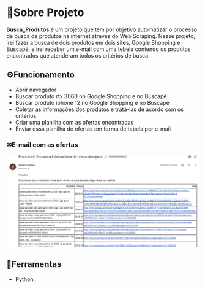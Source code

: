 
# 📖Sobre  Projeto

**Busca_Produtos** é um projeto que tem por objetivo automatizar o processo de busca de produtos na internet através do Web Scraping. Nesse projeto, irei fazer a busca de dois produtos em dois sites, Google Shopping e Buscapé, e irei receber um e-mail com uma tebela contendo os produtos encontrados que atenderam todos os critérios de busca.

## ⚙Funcionamento
* Abrir navegador
* Buscar produto rtx 3060 no Google Shopping e no Buscapé
* Buscar produto iphone 12 no Google Shopping e no Buscapé
* Coletar as informações dos produtos e tratá-las de acordo com os critérios
* Criar uma planilha com as ofertas encontradas
* Enviar essa planilha de ofertas em forma de tabela por e-mail


### ✉E-mail com as ofertas
![email_ofertas](https://github.com/DanielCardosoMDS/Python/blob/main/Web_Scraping/Imagens/email_final.PNG)




## 🔧Ferramentas
- Python.

